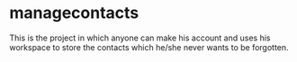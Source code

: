 # managecontacts
This is the project in which anyone can make his account and uses his workspace to store the contacts which he/she never wants to be forgotten.

